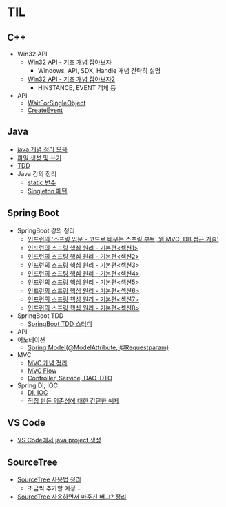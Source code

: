# TIL
## C++
- Win32 API
  + [Win32 API - 기초 개념 잡아보자](https://velog.io/@heyjeong-go/Win32-API-%EA%B8%B0%EC%B4%88-%EA%B0%9C%EB%85%90-%EC%9E%A1%EC%95%84%EB%B3%B4%EC%9E%90)
    * Windows, API, SDK, Handle 개념 간략히 설명
  + [Win32 API - 기초 개념 잡아보자2](https://velog.io/@heyjeong-go/Win32-API-%EA%B8%B0%EC%B4%88-%EA%B0%9C%EB%85%90-%EC%9E%A1%EC%95%84%EB%B3%B4%EC%9E%902)
    * HINSTANCE, EVENT 객체 등
- API
  + [WaitForSingleObject](https://velog.io/@heyjeong-go/WaitForSingleObject)
  + [CreateEvent](https://velog.io/@heyjeong-go/CreateEvent)
  
## Java
- [java 개념 정리 모음](https://github.com/heyjeong-go/TIL/blob/main/Java/Java.md)
- [파일 생성 및 쓰기](https://github.com/heyjeong-go/TIL/blob/main/Java/FileControl_Study.md)
- [TDD](https://github.com/heyjeong-go/TIL/blob/main/Java/TDD_Test.md)
- Java 강의 정리
  + [static 변수](https://velog.io/@heyjeong-go/Java%EC%97%90%EC%84%9C%EC%9D%98-static-%EC%A0%95%EC%9D%98)
  + [Singleton 패턴](https://velog.io/@heyjeong-go/Java-Singleton-%ED%8C%A8%ED%84%B4)

## Spring Boot
- SpringBoot 강의 정리
  + [인프런의 '스프링 입문 - 코드로 배우는 스프링 부트, 웹 MVC, DB 접근 기술'](https://github.com/heyjeong-go/SpringBoot_Study2.git)
  + [인프런의 스프링 핵심 원리 - 기본편<섹션1>](https://velog.io/@heyjeong-go/%EC%8A%A4%ED%94%84%EB%A7%81-%ED%95%B5%EC%8B%AC-%EC%9B%90%EB%A6%AC-%EA%B8%B0%EB%B3%B8%ED%8E%B8-%EA%B0%95%EC%9D%981)
  + [인프런의 스프링 핵심 원리 - 기본편<섹션2>](https://velog.io/@heyjeong-go/%EC%8A%A4%ED%94%84%EB%A7%81-%ED%95%B5%EC%8B%AC-%EC%9B%90%EB%A6%AC-%EA%B8%B0%EB%B3%B8%ED%8E%B8-%EA%B0%95%EC%9D%982)
  + [인프런의 스프링 핵심 원리 - 기본편<섹션3>](https://velog.io/@heyjeong-go/%EC%8A%A4%ED%94%84%EB%A7%81-%ED%95%B5%EC%8B%AC-%EC%9B%90%EB%A6%AC-%EA%B8%B0%EB%B3%B8%ED%8E%B8-%EA%B0%95%EC%9D%983)
  + [인프런의 스프링 핵심 원리 - 기본편<섹션4>](https://velog.io/@heyjeong-go/%EC%8A%A4%ED%94%84%EB%A7%81-%ED%95%B5%EC%8B%AC-%EC%9B%90%EB%A6%AC-%EA%B8%B0%EB%B3%B8%ED%8E%B8-%EA%B0%95%EC%9D%98-4#beandefinition)
  + [인프런의 스프링 핵심 원리 - 기본편<섹션5>](https://velog.io/@heyjeong-go/%EC%8A%A4%ED%94%84%EB%A7%81-%ED%95%B5%EC%8B%AC-%EC%9B%90%EB%A6%AC-%EA%B8%B0%EB%B3%B8%ED%8E%B8-%EA%B0%95%EC%9D%98-5)
  + [인프런의 스프링 핵심 원리 - 기본편<섹션6>](https://velog.io/@heyjeong-go/%EC%8A%A4%ED%94%84%EB%A7%81-%ED%95%B5%EC%8B%AC-%EC%9B%90%EB%A6%AC-%EA%B8%B0%EB%B3%B8%ED%8E%B8-%EA%B0%95%EC%9D%98-6)
  + [인프런의 스프링 핵심 원리 - 기본편<섹션7>](https://velog.io/@heyjeong-go/%EC%8A%A4%ED%94%84%EB%A7%81-%ED%95%B5%EC%8B%AC-%EC%9B%90%EB%A6%AC-%EA%B8%B0%EB%B3%B8%ED%8E%B8-%EA%B0%95%EC%9D%98-7)
  + [인프런의 스프링 핵심 원리 - 기본편<섹션8>](https://velog.io/@heyjeong-go/%EC%8A%A4%ED%94%84%EB%A7%81-%ED%95%B5%EC%8B%AC-%EC%9B%90%EB%A6%AC-%EA%B8%B0%EB%B3%B8%ED%8E%B8-%EA%B0%95%EC%9D%98-8)
- SpringBoot TDD
  + [SpringBoot TDD 스터디](https://github.com/heyjeong-go/SpringBoot_TDD_Study.git)
- API
- 어노테이션
  + [Spring Model(@ModelAttribute, @Requestparam)](https://velog.io/@heyjeong-go/Spring-Model-%EA%B0%9D%EC%B2%B4)
- MVC
  + [MVC 개념 정리](https://velog.io/@heyjeong-go/SpringBoot-MVC)
  + [MVC Flow](https://velog.io/@heyjeong-go/SpringBoot-MVC-Flow)
  + [Controller, Service, DAO, DTO](https://velog.io/@heyjeong-go/Controller-Service-DAO-DTO)
- Spring DI, IOC
  + [DI, IOC](https://velog.io/@heyjeong-go/Spring-DI-IOC#%EA%B7%B8%EB%9E%98%EC%84%9C-ioc-%EB%9E%80)
  + [직접 만든 의존성에 대한 간단한 예제](https://github.com/heyjeong-go/Java_Test/tree/main/FileProject/src/JavaTest/dependencyEx)

## VS Code
- [VS Code에서 java project 생성](https://velog.io/@heyjeong-go/Visual-Code%EC%97%90%EC%84%9C-Java-Project-%EC%83%9D%EC%84%B1)

## SourceTree
- [SourceTree 사용법 정리](https://github.com/heyjeong-go/TIL/blob/main/SourceTree/SourceTree.md)
  + 조금씩 추가할 예정...
- [SourceTree 사용하면서 마주친 버그? 정리](https://github.com/heyjeong-go/TIL/blob/main/SourceTree/SourceTree_ErrorCollection.md)